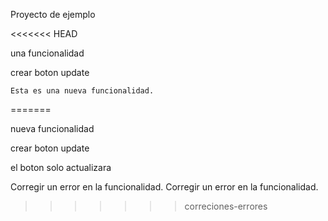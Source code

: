 Proyecto de ejemplo
<!DOCTYPE html>
<html>
    <head>
        <title>hola</title>
    </head>
    <body>
<<<<<<< HEAD
    <p>una funcionalidad</p>
    <p>crear boton update</p>
    
    
 
    Esta es una nueva funcionalidad.
=======
    <p>nueva funcionalidad</p>
    <p>crear boton update</p>
    <p>el boton solo actualizara</p>


    
   Corregir un error en la funcionalidad.
Corregir un error en la funcionalidad.
>>>>>>> correciones-errores
